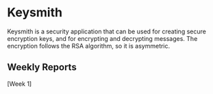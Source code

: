 # Keysmith

Keysmith is a security application that can be used for creating secure encryption keys, and for encrypting and decrypting messages.
The encryption follows the RSA algorithm, so it is asymmetric.

## Weekly Reports

[Week 1]
